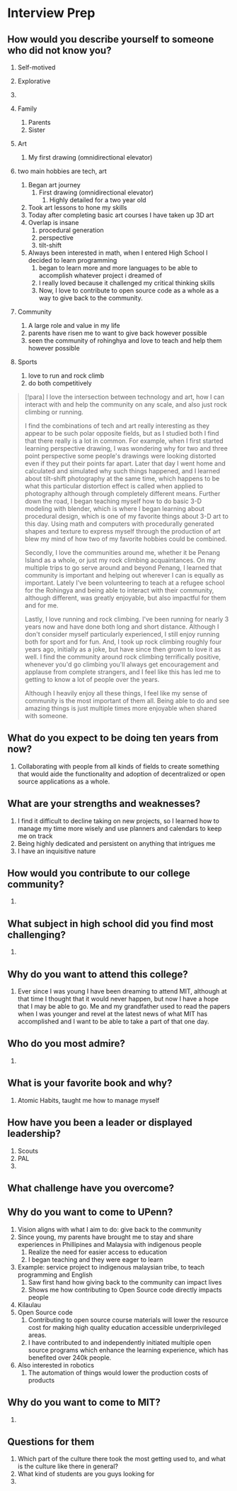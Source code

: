 # Interview Prep
## How would you describe yourself to someone who did not know you?


1. Self-motived
2. Explorative
3. 

1. Family
	1. Parents
	2. Sister
2. Art
	1. My first drawing (omnidirectional elevator)
3. two main hobbies are tech, art
	1. Began art journey
		1. First drawing (omnidirectional elevator)
			1. Highly detailed for a two year old
	2. Took art lessons to hone my skills
	3. Today after completing basic art courses I have taken up 3D art
	4. Overlap is insane
		1. procedural generation
		2. perspective
		3. tilt-shift
	5. Always been interested in math, when I entered High School I decided to learn programming
		1. began to learn more and more languages to be able to accomplish whatever project i dreamed of
		2. I really loved because it challenged my critical thinking skills
		3. Now, I love to contribute to open source code as a whole as a way to give back to the community.
4. Community
	1. A large role and value in my life
	2. parents have risen me to want to give back however possible
	3. seen the community of rohinghya and love to teach and help them however possible
5. Sports
	1. love to run and rock climb
	2. do both competitively

> [!para]
> I love the intersection between technology and art, how I can interact with and help the community on any scale, and also just rock climbing or running.
> 
> I find the combinations of tech and art really interesting as they appear to be such polar opposite fields, but as I studied both I find that there really is a lot in common. For example, when I first started learning perspective drawing, I was wondering why for two and three point perspective some people's drawings were looking distorted even if they put their points far apart. Later that day I went home and calculated and simulated why such things happened, and I learned about tilt-shift photography at the same time, which happens to be what this particular distortion effect is called when applied to photography although through completely different means. Further down the road, I began teaching myself how to do basic 3-D modeling with blender, which is where I began learning about procedural design, which is one of my favorite things about 3-D art to this day. Using math and computers with procedurally generated shapes and texture to express myself through the production of art blew my mind of how two of my favorite hobbies could be combined.
> 
> Secondly, I love the communities around me, whether it be Penang Island as a whole, or just my rock climbing acquaintances. On my multiple trips to go serve around and beyond Penang, I learned that community is important and helping out wherever I can is equally as important. Lately I've been volunteering to teach at a refugee school for the Rohingya and being able to interact with their community, although different, was greatly enjoyable, but also impactful for them and for me. 
> 
> Lastly, I love running and rock climbing. I've been running for nearly 3 years now and have done both long and short distance. Although I don't consider myself particularly experienced, I still enjoy running both for sport and for fun. And, I took up rock climbing roughly four years ago, initially as a joke, but have since then grown to love it as well. I find the community around rock climbing terrifically positive, whenever you'd go climbing you'll always get encouragement and applause from complete strangers, and I feel like this has led me to getting to know a lot of people over the years.
> 
> Although I heavily enjoy all these things, I feel like my sense of community is the most important of them all. Being able to do and see amazing things is just multiple times more enjoyable when shared with someone. 

## What do you expect to be doing ten years from now?

1. Collaborating with people from all kinds of fields to create something that would aide the functionality and adoption of decentralized or open source applications as a whole.

## What are your strengths and weaknesses?

1. I find it difficult to decline taking on new projects, so I learned how to manage my time more wisely and use planners and calendars to keep me on track 
2. Being highly dedicated and persistent on anything that intrigues me
3. I have an inquisitive nature 

## How would you contribute to our college community?

1. 

## What subject in high school did you find most challenging?

1. 

## Why do you want to attend this college?

1. Ever since I was young I have been dreaming to attend MIT, although at that time I thought that it would never happen, but now I have a hope that I may be able to go. Me and my grandfather used to read the papers when I was younger and revel at the latest news of what MIT has accomplished and I want to be able to take a part of that one day.

## Who do you most admire?

1. 

## What is your favorite book and why?

1. Atomic Habits, taught me how to manage myself

## How have you been a leader or displayed leadership?

1. Scouts
2. PAL
3. 

## What challenge have you overcome?



## Why do you want to come to UPenn?

1. Vision aligns with what I aim to do: give back to the community
2. Since young, my parents have brought me to stay and share experiences in Phillipines and Malaysia with indigenous people
	1. Realize the need for easier access to education
	2. I began teaching and they were eager to learn
3. Example: service project to indigenous malaysian tribe, to teach programming and English
	1. Saw first hand how giving back to the community can impact lives
	2. Shows me how contributing to Open Source code directly impacts people
4. Kilaulau
5. Open Source code
	1. Contributing to open source course materials will lower the resource cost for making high quality education accessible underprivileged areas.
	2. I have contributed to and independently initiated multiple open source programs which enhance the learning experience, which has benefited over 240k people.
6. Also interested in robotics
	1. The automation of things would lower the production costs of products

## Why do you want to come to MIT?

1. 

## Questions for them
1. Which part of the culture there took the most getting used to, and what is the culture like there in general?
2. What kind of students are you guys looking for
3. 